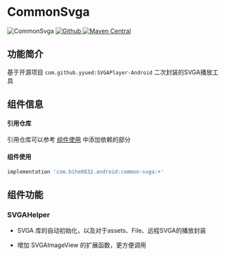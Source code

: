 # CommonSvga

![CommonSvga](https://img.shields.io/badge/AndroidAppFactory-CommonSvga-brightgreen)
[ ![Github](https://img.shields.io/badge/Github-CommonSvga-brightgreen?style=social) ](https://github.com/bihe0832/AndroidAppFactory/tree/master/CommonSvga)
[ ![Maven Central](https://img.shields.io/maven-central/v/com.bihe0832.android/common-svga) ](https://search.maven.org/artifact/com.bihe0832.android/common-svga)


## 功能简介

基于开源项目 `com.github.yyued:SVGAPlayer-Android` 二次封装的SVGA播放工具

## 组件信息

#### 引用仓库

引用仓库可以参考 [组件使用](./../start.md) 中添加依赖的部分

#### 组件使用

```groovy
implementation 'com.bihe0832.android:common-svga:+'
```

## 组件功能

### SVGAHelper

- SVGA 库的自动初始化，以及对于assets、File、远程SVGA的播放封装

- 增加 SVGAImageView 的扩展函数，更方便调用

